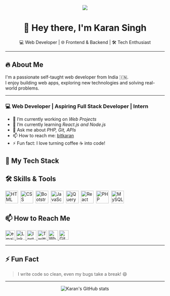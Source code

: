 <!-- Profile Banner / Logo -->
<p align="center">
  <img src="https://readme-typing-svg.demolab.com/?lines=Hi,+I'm+Karan+Singh;A+Passionate+Web+Developer;Open+Source+Enthusiast&center=true&width=500&height=45">
</p>

<h1 align="center">👋 Hey there, I'm Karan Singh</h1>

<p align="center">
  💻 Web Developer | 🌐 Frontend & Backend | 🛠️ Tech Enthusiast
</p>

---

## 🔥 About Me

I'm a passionate self-taught web developer from India 🇮🇳.  
I enjoy building web apps, exploring new technologies and solving real-world problems.

---
### 💻 Web Developer | Aspiring Full Stack Developer | Intern

- 🔭 I’m currently working on *Web Projects*
- 🌱 I’m currently learning *React.js and Node.js*
- 💬 Ask me about *PHP, Git, APIs*
- 📫 How to reach me: [bitkaran](https://github.com/bitkaran)
- ⚡ Fun fact: I love turning coffee ☕ into code!


## 🧠 My Tech Stack

## 🛠️ Skills & Tools

<p align="left">
  <img src="https://cdn.jsdelivr.net/gh/devicons/devicon/icons/html5/html5-original.svg" title="HTML5" alt="HTML" width="40" height="40"/>&nbsp;
  <img src="https://cdn.jsdelivr.net/gh/devicons/devicon/icons/css3/css3-original.svg" title="CSS3" alt="CSS" width="40" height="40"/>&nbsp;
  <img src="https://cdn.jsdelivr.net/gh/devicons/devicon/icons/bootstrap/bootstrap-plain.svg" title="Bootstrap" alt="Bootstrap" width="40" height="40"/>&nbsp;
  <img src="https://cdn.jsdelivr.net/gh/devicons/devicon/icons/javascript/javascript-original.svg" title="JavaScript" alt="JavaScript" width="40" height="40"/>&nbsp;
  <img src="https://cdn.jsdelivr.net/gh/devicons/devicon/icons/jquery/jquery-original.svg" title="jQuery" alt="jQuery" width="40" height="40"/>&nbsp;
  <img src="https://cdn.jsdelivr.net/gh/devicons/devicon/icons/react/react-original.svg" title="React" alt="React" width="40" height="40"/>&nbsp;
  <img src="https://cdn.jsdelivr.net/gh/devicons/devicon/icons/php/php-original.svg" title="PHP" alt="PHP" width="40" height="40"/>&nbsp;
  <img src="https://cdn.jsdelivr.net/gh/devicons/devicon/icons/mysql/mysql-original.svg" title="MySQL" alt="MySQL" width="40" height="40"/>
</p>




## 📫 How to Reach Me


<p align="left">
  <a href="mailto:karan.devmail@gmail.com" target="_blank">
    <img src="https://img.icons8.com/color/48/000000/gmail-new.png" width="30" alt="email"/>  
  </a>
  
  <a href="https://www.linkedin.com/in/krn-shekhawat/" target="_blank">
    <img src="https://img.icons8.com/color/48/000000/linkedin.png" width="30" alt="LinkedIn"/>
  </a>

  <a href="https://www.instagram.com/krn.shekhawat" target="_blank">
    <img src="https://img.icons8.com/color/48/000000/instagram-new.png" width="30" alt="Instagram"/>
  </a>

  <a href="https://twitter.com/karan_sing71784" target="_blank">
    <img src="https://img.icons8.com/color/48/000000/twitter--v1.png" width="30" alt="Twitter"/>
  </a>

  <a href="https://wa.me/+91 7877997408" target="_blank">
    <img src="https://img.icons8.com/color/48/000000/whatsapp--v1.png" width="30" alt="WhatsApp"/>
  </a>

  <a href="https://github.com/bitkaran" target="_blank">
    <img src="https://img.icons8.com/ios-glyphs/48/000000/github.png" width="30" alt="GitHub"/>
  </a>
</p>


---

## ⚡ Fun Fact

> I write code so clean, even my bugs take a break! 😄

---

<p align="center">
  <img src="https://github-readme-stats.vercel.app/api?username=your-github-username&show_icons=true&theme=tokyonight" alt="Karan's GitHub stats" />
</p>

